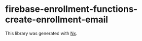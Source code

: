 # firebase-enrollment-functions-create-enrollment-email

This library was generated with [Nx](https://nx.dev).
